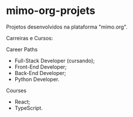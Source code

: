 # mimo-org-projets
Projetos desenvolvidos na plataforma "mimo.org".

Carreiras e Cursos:

Career Paths
- Full-Stack Developer (cursando);
- Front-End Developer;
- Back-End Developer;
- Python Developer.

Courses
- React;
- TypeScript.
